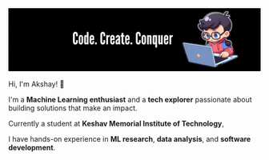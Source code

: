 <!-- <img src="https://github.com/Anmol-Baranwal/Cool-GIFs-For-GitHub/assets/74038190/d48893bd-0757-481c-8d7e-ba3e163feae7" /> -->
<img src="assets/code_create_conqure.png">

Hi, I'm Akshay! 👋

I'm a **Machine Learning enthusiast** and a **tech explorer** passionate about building solutions that make an impact. 

Currently a student at **Keshav Memorial Institute of Technology**,

I have hands-on experience in **ML research**, **data analysis**, and **software development**.
